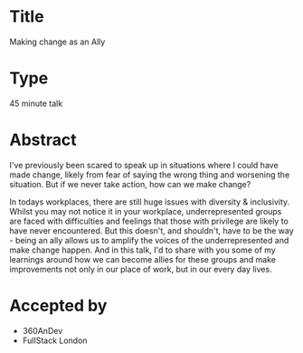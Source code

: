 # Title

Making change as an Ally

# Type

45 minute talk

# Abstract

I've previously been scared to speak up in situations where I could have made change, likely from fear of saying the 
wrong thing and worsening the situation. But if we never take action, how can we make change? 

In todays workplaces, there are still huge issues with diversity & inclusivity. Whilst you may not notice it in your workplace, underrepresented groups are faced with difficulties and feelings that those with privilege are likely to have never encountered. But this doesn't, and shouldn't, have to be the way - being an ally allows us to amplify the voices of the underrepresented and make change happen. And in this talk, I'd to share with you some of my learnings around how we can become  allies for these groups and make improvements not only in our place of work, but in our every day lives.

# Accepted by

- 360AnDev
- FullStack London



